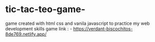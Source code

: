 # tic-tac-teo-game-
game created with html css and vanila javascript to practice my web development skills 
game link : - https://verdant-biscochitos-8de769.netlify.app/ 
